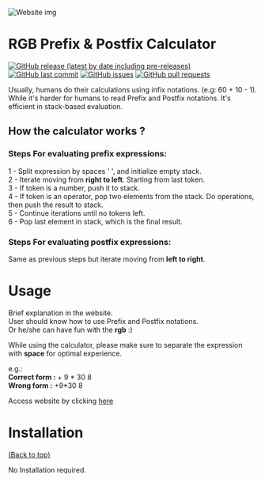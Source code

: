 
![Website img](https://github.com/ramich866/RGB-Prefix-and-Postfix-Calculator/blob/main/images/RGB-prefix-postfix-calculator.png)

# RGB Prefix & Postfix Calculator

[![GitHub release (latest by date including pre-releases)](https://img.shields.io/github/v/release/navendu-pottekkat/awesome-readme?include_prereleases)](https://img.shields.io/github/v/release/navendu-pottekkat/awesome-readme?include_prereleases)
[![GitHub last commit](https://img.shields.io/github/last-commit/navendu-pottekkat/awesome-readme)](https://img.shields.io/github/last-commit/navendu-pottekkat/awesome-readme)
[![GitHub issues](https://img.shields.io/github/issues-raw/navendu-pottekkat/awesome-readme)](https://img.shields.io/github/issues-raw/navendu-pottekkat/awesome-readme)
[![GitHub pull requests](https://img.shields.io/github/issues-pr/navendu-pottekkat/awesome-readme)](https://img.shields.io/github/issues-pr/navendu-pottekkat/awesome-readme)

Usually, humans do their calculations using infix notations. (e.g: 60 + 10 - 1).  
While it's harder for humans to read Prefix and Postfix notations. It's efficient in stack-based evaluation.  

## How the calculator works ?  
### Steps For evaluating prefix expressions:
1 - Split expression by spaces ' ', and initialize empty stack.  
2 - Iterate moving from **right to left**. Starting from last token.  
3 - If token is a number, push it to stack.  
4 - If token is an operator, pop two elements from the stack. Do operations, then push the result to stack.  
5 - Continue iterations until no tokens left.  
6 - Pop last element in stack, which is the final result.    

### Steps For evaluating postfix expressions:  
Same as previous steps but iterate moving from **left to right**. 

# Usage

Brief explanation in the website.  
User should know how to use Prefix and Postfix notations.  
Or he/she can have fun with the **rgb** :)

While using the calculator, please make sure to separate the expression with **space** for optimal experience.  

e.g.:    
 **Correct form :**  + 9 * 30 8  
**Wrong form :** +9*30 8  

Access website by clicking [here](https://ramich866.github.io/RGB-Prefix-and-Postfix-Calculator/)


# Installation
[(Back to top)](#table-of-contents)

No Installation required.

